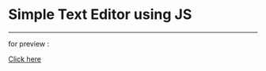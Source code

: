 <h1> Simple Text Editor using JS </h1>
<hr>

for preview :

[Click here](https://vikashpatel04.github.io/simple_text_editor_js/)
